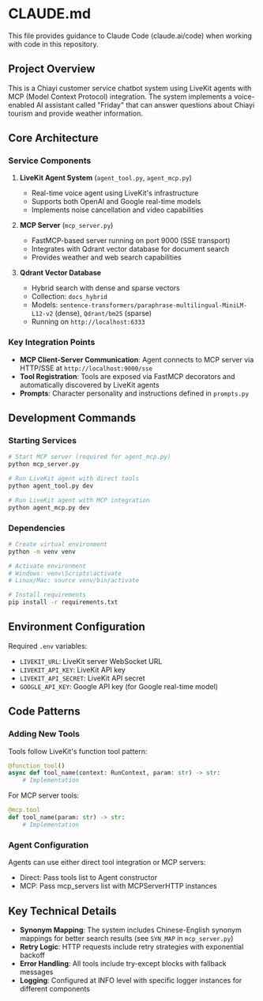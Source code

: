 # CLAUDE.md

This file provides guidance to Claude Code (claude.ai/code) when working with code in this repository.

## Project Overview

This is a Chiayi customer service chatbot system using LiveKit agents with MCP (Model Context Protocol) integration. The system implements a voice-enabled AI assistant called "Friday" that can answer questions about Chiayi tourism and provide weather information.

## Core Architecture

### Service Components

1. **LiveKit Agent System** (`agent_tool.py`, `agent_mcp.py`)
   - Real-time voice agent using LiveKit's infrastructure
   - Supports both OpenAI and Google real-time models
   - Implements noise cancellation and video capabilities

2. **MCP Server** (`mcp_server.py`)
   - FastMCP-based server running on port 9000 (SSE transport)
   - Integrates with Qdrant vector database for document search
   - Provides weather and web search capabilities

3. **Qdrant Vector Database**
   - Hybrid search with dense and sparse vectors
   - Collection: `docs_hybrid`
   - Models: `sentence-transformers/paraphrase-multilingual-MiniLM-L12-v2` (dense), `Qdrant/bm25` (sparse)
   - Running on `http://localhost:6333`

### Key Integration Points

- **MCP Client-Server Communication**: Agent connects to MCP server via HTTP/SSE at `http://localhost:9000/sse`
- **Tool Registration**: Tools are exposed via FastMCP decorators and automatically discovered by LiveKit agents
- **Prompts**: Character personality and instructions defined in `prompts.py`

## Development Commands

### Starting Services

```bash
# Start MCP server (required for agent_mcp.py)
python mcp_server.py

# Run LiveKit agent with direct tools
python agent_tool.py dev

# Run LiveKit agent with MCP integration
python agent_mcp.py dev
```

### Dependencies

```bash
# Create virtual environment
python -m venv venv

# Activate environment
# Windows: venv\Scripts\activate
# Linux/Mac: source venv/bin/activate

# Install requirements
pip install -r requirements.txt
```

## Environment Configuration

Required `.env` variables:
- `LIVEKIT_URL`: LiveKit server WebSocket URL
- `LIVEKIT_API_KEY`: LiveKit API key
- `LIVEKIT_API_SECRET`: LiveKit API secret
- `GOOGLE_API_KEY`: Google API key (for Google real-time model)

## Code Patterns

### Adding New Tools

Tools follow LiveKit's function tool pattern:
```python
@function_tool()
async def tool_name(context: RunContext, param: str) -> str:
    # Implementation
```

For MCP server tools:
```python
@mcp.tool
def tool_name(param: str) -> str:
    # Implementation
```

### Agent Configuration

Agents can use either direct tool integration or MCP servers:
- Direct: Pass tools list to Agent constructor
- MCP: Pass mcp_servers list with MCPServerHTTP instances

## Key Technical Details

- **Synonym Mapping**: The system includes Chinese-English synonym mappings for better search results (see `SYN_MAP` in `mcp_server.py`)
- **Retry Logic**: HTTP requests include retry strategies with exponential backoff
- **Error Handling**: All tools include try-except blocks with fallback messages
- **Logging**: Configured at INFO level with specific logger instances for different components